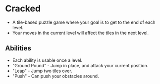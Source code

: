 # Cracked

- A tile-based puzzle game where your goal is to get to the end of each level. 
- Your moves in the current level will affect the tiles in the next level. 

## Abilities
- Each ability is usable once a level.
- "Ground Pound" - Jump in place, and attack your current position.
- "Leap" - Jump two tiles over.
- "Push" - Can push your obstacles around.
